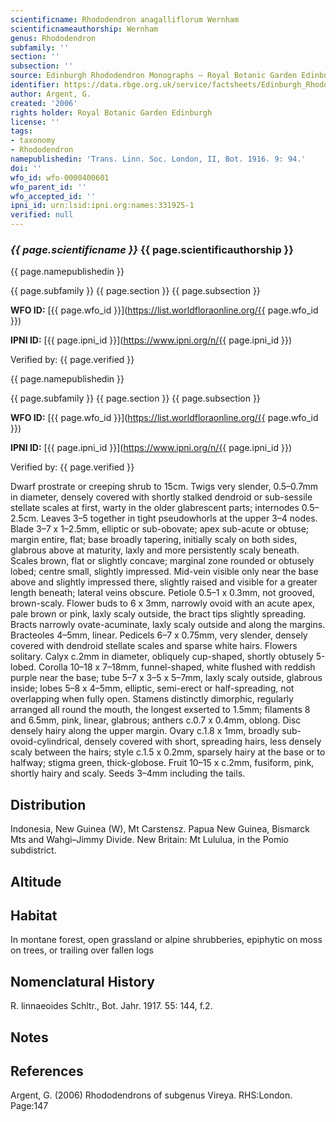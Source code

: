 ```yaml
---
scientificname: Rhododendron anagalliflorum Wernham
scientificnameauthorship: Wernham
genus: Rhododendron
subfamily: ''
section: ''
subsection: ''
source: Edinburgh Rhododendron Monographs – Royal Botanic Garden Edinburgh
identifier: https://data.rbge.org.uk/service/factsheets/Edinburgh_Rhododendron_Monographs.xhtml
author: Argent, G.
created: '2006'
rights holder: Royal Botanic Garden Edinburgh
license: ''
tags:
- taxonomy
- Rhododendron
namepublishedin: 'Trans. Linn. Soc. London, II, Bot. 1916. 9: 94.'
doi: ''
wfo_id: wfo-0000400601
wfo_parent_id: ''
wfo_accepted_id: ''
ipni_id: urn:lsid:ipni.org:names:331925-1
verified: null
---
```

### _{{ page.scientificname }}_ {{ page.scientificauthorship }}
 {{ page.namepublishedin }}

{{ page.subfamily }} {{ page.section }} {{ page.subsection }}

**WFO ID:** [{{ page.wfo_id }}](https://list.worldfloraonline.org/{{ page.wfo_id }})

**IPNI ID:** [{{ page.ipni_id }}](https://www.ipni.org/n/{{ page.ipni_id }})

Verified by: {{ page.verified }}

 {{ page.namepublishedin }}

{{ page.subfamily }} {{ page.section }} {{ page.subsection }}

**WFO ID:** [{{ page.wfo_id }}](https://list.worldfloraonline.org/{{ page.wfo_id }})

**IPNI ID:** [{{ page.ipni_id }}](https://www.ipni.org/n/{{ page.ipni_id }})

Verified by: {{ page.verified }}



Dwarf prostrate or creeping shrub to 15cm. Twigs very slender, 0.5–0.7mm in diameter, densely covered with shortly stalked dendroid or sub-sessile stellate scales at first, warty in the older glabrescent parts; internodes 0.5–2.5cm. Leaves 3–5 together in tight pseudowhorls at the upper 3–4 nodes. Blade 3–7 x 1–2.5mm, elliptic or sub-obovate; apex sub-acute or obtuse; margin entire, flat; base broadly tapering, initially scaly on both sides, glabrous above at maturity, laxly and more persistently scaly beneath. Scales brown, flat or slightly concave; marginal zone rounded or obtusely lobed; centre small, slightly impressed. Mid-vein visible only near the base above and slightly impressed there, slightly raised and visible for a greater length beneath; lateral veins obscure. Petiole 0.5–1 x 0.3mm, not grooved, brown-scaly. Flower buds to 6 x 3mm, narrowly ovoid with an acute apex, pale brown or pink, laxly scaly outside, the bract tips slightly spreading. Bracts narrowly ovate-acuminate, laxly scaly outside and along the margins. Bracteoles 4–5mm, linear. Pedicels 6–7 x 0.75mm, very slender, densely covered with dendroid stellate scales and sparse white hairs. Flowers solitary. Calyx c.2mm in diameter, obliquely cup-shaped, shortly obtusely 5-lobed. Corolla 10–18 x 7–18mm, funnel-shaped, white flushed with reddish purple near the base; tube 5–7 x 3–5 x 5–7mm, laxly scaly outside, glabrous inside; lobes 5–8 x 4–5mm, elliptic, semi-erect or half-spreading, not overlapping when fully open. Stamens distinctly dimorphic, regularly arranged all round the mouth, the longest exserted to 1.5mm; filaments 8 and 6.5mm, pink, linear, glabrous; anthers c.0.7 x 0.4mm, oblong. Disc densely hairy along the upper margin. Ovary c.1.8 x 1mm, broadly sub-ovoid-cylindrical, densely covered with short, spreading hairs, less densely scaly between the hairs; style c.1.5 x 0.2mm, sparsely hairy at the base or to halfway; stigma green, thick-globose. Fruit 10–15 x c.2mm, fusiform, pink, shortly hairy and scaly. Seeds 3–4mm including the tails.

## Distribution
Indonesia, New Guinea (W), Mt Carstensz. Papua New Guinea, Bismarck Mts and Wahgi–Jimmy Divide. New Britain: Mt Lululua, in the Pomio subdistrict.

## Altitude


## Habitat
In montane forest, open grassland or alpine shrubberies, epiphytic on moss on trees, or trailing over fallen logs

## Nomenclatural History
R. linnaeoides Schltr., Bot. Jahr. 1917. 55: 144, f.2.
                       
## Notes


## References

Argent, G. (2006) Rhododendrons of subgenus Vireya. RHS:London. Page:147
